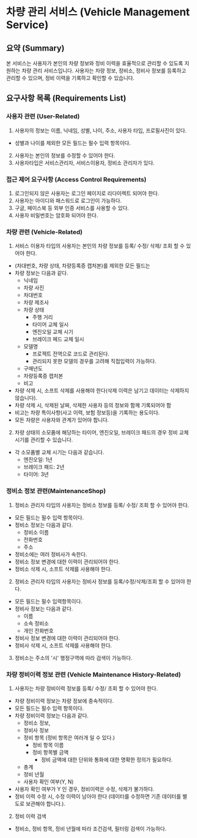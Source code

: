 # 차량 관리 서비스 (Vehicle Management Service)

## 요약 (Summary)
본 서비스는 사용자가 본인의 차량 정보와 정비 이력을 효율적으로 관리할 수 있도록 지원하는 차량 관리 서비스입니다. 사용자는 차량 정보, 정비소, 정비사 정보를 등록하고 관리할 수 있으며, 정비 이력을 기록하고 확인할 수 있습니다.

## 요구사항 목록 (Requirements List)

### 사용자 관련 (User-Related)

1. 사용자의 정보는 이름, 닉네임, 성별, 나이, 주소, 사용자 타입, 프로필사진이 있다.
- 성별과 나이를 제외한 모든 필드는 필수 입력 항목이다.
2. 사용자는 본인의 정보를 수정할 수 있어야 한다.
3. 사용자타입은 서비스관리자, 서비스이용자, 정비소 관리자가 있다.

### 접근 제어 요구사항 (Access Control Requirements)

1. 로그인되지 않은 사용자는 로그인 페이지로 리다이렉트 되어야 한다.
2. 사용자는 아이디와 패스워드로 로그인이 가능하다.
3. 구글, 페이스북 등 외부 인증 서비스를 사용할 수 있다.
4. 사용자 비밀번호는 암호화 되어야 한다.

### 차량 관련 (Vehicle-Related)

1. 서비스 이용자 타입의 사용자는 본인의 차량 정보를 등록/ 수정/ 삭제/ 조회 할 수 있어야 한다.
- (차대번호, 차량 상태, 차량등록증 캡처본)를 제외한 모든 필드는
- 차량 정보는 다음과 같다.
    - 닉네임
    - 차량 사진
    - 차대번호
    - 차량 제조사
    - 차량 상태
      - 주행 거리
      - 타이어 교체 일시
      - 엔진오일 교체 시기
      - 브레이크 페드 교체 일시
    - 모델명
      - 프로젝트 전역으로 코드로 관리된다.
      - 관리되지 못한 모델의 경우를 고려해 직접입력이 가능하다.
    - 구매년도
    - 차량등록증 캡처본
    - 비고
- 차량 삭제 시, 소프트 삭제를 사용해야 한다(삭제 이력은 남기고 데이터는 삭제하지 않습니다).
- 차량 삭제 시, 삭제된 날짜, 삭제한 사용자 등의 정보와 함께 기록되어야 함
- 비고는 차량 특이사항(사고 이력, 보험 정보등)을 기록하는 용도이다.
- 모든 차량은 사용자와 관계가 있어야 합니다.

2. 차량 상태의 소모품에 해당하는 타이어, 엔진오일, 브레이크 패드의 경우 정비 교체 시기를 관리할 수 있습니다.
- 각 소모품별 교체 시기는 다음과 같습니다.
  - 엔진오일: 1년
  - 브레이크 패드: 2년
  - 타이어: 3년

### 정비소 정보 관련(MaintenanceShop)

1. 정비소 관리자 타입의 사용자는 정비소 정보를 등록/ 수정/ 조회 할 수 있어야 한다.
- 모든 필드는 필수 입력 항목이다.
- 정비소 정보는 다음과 같다.
  - 정비소 이름
  - 전화번호
  - 주소
- 정비소에는 여러 정비사가 속한다.
- 정비소 정보 변경에 대한 이력이 관리되어야 한다.
- 정비소 삭제 시, 소프트 삭제를 사용해야 한다.

2. 정비소 관리자 타입의 사용자는 정비사 정보를 등록/수정/삭제/조회 할 수 있어야 한다.
- 모든 필드는 필수 입력항목이다.
- 정비사 정보는 다음과 같다.
  - 이름
  - 소속 정비소
  - 개인 전화번호
- 정비사 정보 변경에 대한 이력이 관리되어야 한다.
- 정비사 삭제 시, 소프트 삭제를 사용해야 한다.

3. 정비소는 주소의 '시' 행정구역에 따라 검색이 가능하다.

### 차량 정비이력 정보 관련 (Vehicle Maintenance History-Related)

1. 사용자는 차량 정비이력 정보를 등록/ 수정/ 조회 할 수 있어야 한다.
- 차량 정비이력 정보는 차량 정보에 종속적이다.
- 모든 필드는 필수 입력 항목이다.
- 차량 정비이력 정보는 다음과 같다.
    - 정비소 정보, 
    - 정비사 정보
    - 정비 항목 (정비 항목은 여러개 일 수 있다.)
      - 정비 항목 이름 
      - 정비 항목별 금액 
        - 정비 금액에 대한 단위와 통화에 대한 명확한 정의가 필요하다.
  - 총계
  - 정비 년월
  - 사용자 확인 여부(Y, N)
- 사용자 확인 여부가 Y 인 경우, 정비이력은 수정, 삭제가 불가하다.
- 정비 이력 수정 시, 수정 이력이 남아야 한다 (데이터를 수정하면 기존 데이터를 별도로 보관해야 합니다.).

2. 정비 이력 검색
- 정비소, 정비 항목, 정비 년월에 따라 조건검색, 필터링 검색이 가능하다.